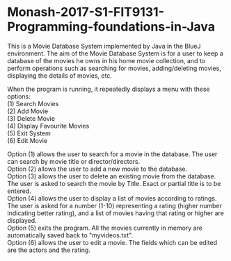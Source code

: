 # Monash-2017-S1-FIT9131-Programming-foundations-in-Java
This is a Movie Database System implemented by Java in the BlueJ environment. The aim of the Movie Database System is for a user to keep a database of the movies he owns in his home movie collection, and to perform operations such as searching for movies, adding/deleting movies, displaying the details of movies, etc.

When the program is running, it repeatedly displays a menu with these options: </br>
(1) Search Movies  </br>
(2) Add Movie  </br>
(3) Delete Movie  </br>
(4) Display Favourite Movies  </br>
(5) Exit System  </br>
(6) Edit Movie

Option (1) allows the user to search for a movie in the database. The user can search by movie title or director/directors. </br>
Option (2) allows the user to add a new movie to the database.  </br>
Option (3) allows the user to delete an existing movie from the database. The user is asked to search the movie by Title. Exact or partial title is to be entered.  </br>
Option (4) allows the user to display a list of movies according to ratings. The user is asked for a number (1-10) representing a rating (higher number indicating better rating), and a list of movies having that rating or higher are displayed.  </br>
Option (5) exits the program. All the movies currently in memory are automatically saved back to "myvideos.txt".  </br>
Option (6) allows the user to edit a movie. The fields which can be edited are the actors and the rating. </br>

